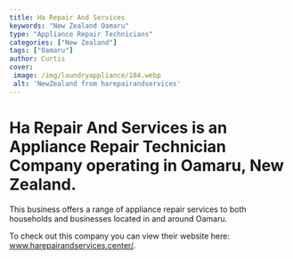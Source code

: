 ```yaml
---
title: Ha Repair And Services
keywords: "New Zealand Oamaru"
type: "Appliance Repair Technicians"
categories: ["New Zealand"]
tags: ["Oamaru"]
author: Curtis
cover:
 image: /img/laundryappliance/184.webp
 alt: 'NewZealand from harepairandservices'
---
```


# Ha Repair And Services is an Appliance Repair Technician Company operating in Oamaru, New Zealand.

This business offers a range of appliance repair services to both households and businesses located in and around Oamaru.



To check out this company you can view their website here: www.harepairandservices.center/.
